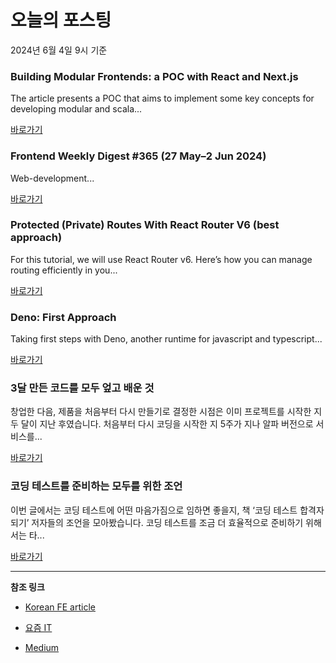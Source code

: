 # 오늘의 포스팅 
2024년 6월 4일 9시 기준 

### Building Modular Frontends: a POC with React and Next.js 

 The article presents a POC that aims to implement some key concepts for developing modular and scala... 

 [바로가기](https://medium.com/m/signin?actionUrl=https%3A%2F%2Fmedium.com%2F_%2Fbookmark%2Fp%2F332f94a19a78&operation=register&redirect=https%3A%2F%2Fmedium.com%2F%40bauhausk%2Fbuilding-modular-frontends-a-poc-with-react-and-next-js-332f94a19a78&source=---------0-84----------nextjs------bookmark_preview----768c02fe_c780_48d6_a840_8b9973c3096e-------) 

### Frontend Weekly Digest #365 (27 May–2 Jun 2024) 

 Web-development... 

 [바로가기](https://medium.com/m/signin?actionUrl=https%3A%2F%2Fmedium.com%2F_%2Fbookmark%2Fp%2Fd1a41a39da52&operation=register&redirect=https%3A%2F%2Ffrontender-ua.medium.com%2Ffrontend-weekly-digest-365-27-2-jun-2024-d1a41a39da52&source=---------0-84----------front_end_development------bookmark_preview----7885820c_8c30_4ead_8e09_877041af3979-------) 

### Protected (Private) Routes With React Router V6 (best approach) 

 For this tutorial, we will use React Router v6. Here’s how you can manage routing efficiently in you... 

 [바로가기](https://medium.com/m/signin?actionUrl=https%3A%2F%2Fmedium.com%2F_%2Fbookmark%2Fp%2Fc9a84f01c135&operation=register&redirect=https%3A%2F%2Fmedium.com%2F%40romanradchenko.personal%2Fprotected-private-routes-with-react-router-v6-best-approach-c9a84f01c135&source=---------0-84----------react------bookmark_preview----84383e86_77e1_4a16_a5c6_df4462b787d4-------) 

### Deno: First Approach 

 Taking first steps with Deno, another runtime for javascript and typescript... 

 [바로가기](https://medium.com/m/signin?actionUrl=https%3A%2F%2Fmedium.com%2F_%2Fbookmark%2Fp%2F803d7b42d660&operation=register&redirect=https%3A%2F%2Fmedium.com%2F%40gabrieletronchin%2Fdeno-first-approach-803d7b42d660&source=---------0-84----------javascript------bookmark_preview----5a852ad3_dea9_4140_9ad7_55c4719f0816-------) 

### 3달 만든 코드를 모두 엎고 배운 것 

 창업한 다음, 제품을 처음부터 다시 만들기로 결정한 시점은 이미 프로젝트를 시작한 지 두 달이 지난 후였습니다. 처음부터 다시 코딩을 시작한 지 5주가 지나 알파 버전으로 서비스를... 

 [바로가기](https://yozm.wishket.com/magazine/detail/2613/) 

### 코딩 테스트를 준비하는 모두를 위한 조언 

 이번 글에서는 코딩 테스트에 어떤 마음가짐으로 임하면 좋을지, 책 ‘코딩 테스트 합격자 되기’ 저자들의 조언을 모아봤습니다. 코딩 테스트를 조금 더 효율적으로 준비하기 위해서는 타... 

 [바로가기](https://yozm.wishket.com/magazine/detail/2612/) 

---

**참조 링크**

- [Korean FE article](https://kofearticle.substack.com) 

- [요즘 IT](https://yozm.wishket.com/magazine) 

- [Medium](https://medium.com) 

